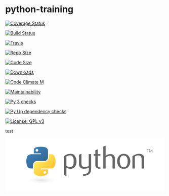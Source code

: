 # python-training


[![Coverage Status](https://coveralls.io/repos/github/python-code-level/python-training/badge.svg?branch=master)](https://coveralls.io/github/python-code-level/python-training?branch=master)

[![Build Status](https://travis-ci.com/python-code-level/ticross.svg?branch=master)](https://travis-ci.com/python-code-level/ticross) 

[![Travis](https://img.shields.io/travis/python-code-level/python-training/master.svg?label=Travis%20CI)](
    https://travis-ci.com/python-code-level/python-training)
    

[![Repo Size](https://img.shields.io/github/repo-size/python-code-level/python-training.svg)](https://github.com/repo-size/python-code-level/python-training) 

[![Code Size](https://img.shields.io/github/languages/code-size/python-code-level/python-training.svg)](https://github.com/languages/code-size/python-code-level/python-training)

[![Downloads](https://img.shields.io/github/downloads/python-code-level/python-training/total.svg)](https://github.com/downloads/python-code-level/python-training)

[![Code Climate M](https://img.shields.io/codeclimate/maintainability/pyhon-code-level/python-training.svg)](https://codeclimate.com/github/python-code-level/python-training)

[![Maintainability](https://api.codeclimate.com/v1/badges/c8df04b55200be76879d/maintainability)](https://codeclimate.com/github/python-code-level/python-training/maintainability)

[![Py 3 checks](https://pyup.io/repos/github/python-code-level/python-training/python-3-shield.svg)](https://pyup.io/repos/github/python-code-level/python-training)

[![Py Up dependency checks](https://pyup.io/repos/github/python-code-level/python-training/shield.svg)](https://pyup.io/repos/github/python-code-level/python-training)


[![License: GPL v3](https://img.shields.io/badge/License-GPLv3-blue.svg)](https://www.gnu.org/licenses/gpl-3.0)




test

![alt text](images/python-logo-master-v3-TM.png)
